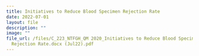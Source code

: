 ```yaml
---
title: Initiatives to Reduce Blood Specimen Rejection Rate
date: 2022-07-01
layout: file
description: ""
image: ""
file_url: /files/C_223_NTFGH_QM 2020_Initiatives to Reduce Blood Specimen
  Rejection Rate.docx (Jul22).pdf
---
```


